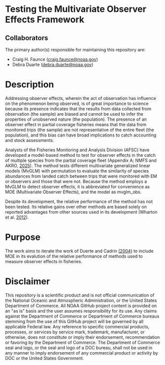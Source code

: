 # Testing the Multivariate Observer Effects Framework
## Collaborators
The primary author(s) responsible for maintaining this repository are:
* Craig H. Faunce (craig.faunce@noaa.gov)
* Debra Duarte (debra.duarte@noaa.gov)

# Description
Addressing observer effects, wherein the act of observation has influence on the phenomenon being observed, is of great importance to science because its presence indicates that the results from data collected from observation (the sample) are biased and cannot be used to infer the properties of unobserved nature (the population). The presence of an observer effect in partial coverage fisheries means that the data from monitored trips (the sample) are not representative of the entire fleet (the population), and this bias can have broad implications to catch accounting and stock assessments.

Analysts of the Fisheries Monitoring and Analysis Division (AFSC) have developed a model-based method to test for observer effects in the catch of multiple species from the partial coverage fleet (Appendix A; NMFS and AKRO, [2025](https://meetings.npfmc.org/Meeting/Details/3087)). The method tests different multivariate generalized linear models (MvGLM) with permutation to evaluate the similarity of species abundances from landed catch between trips that were monitored with EM or observers and those that were not. Because the method employs a MvGLM to detect observer effects, it is abbreviated for convenience as MOE (Multivariate Observer Effects), and the model as mvglm_obs.

Despite its development, the relative performance of the method has not been tested. Its relative gains over other methods are based solely on reported advantages from other sources used in its development (Wharton et al. [2012](https://besjournals.onlinelibrary.wiley.com/doi/10.1111/j.2041-210X.2011.00127.x)).  

# Purpose
The work aims to iterate the work of Duerte and Cadrin [(2004)](https://doi.org/10.1016/j.fishres.2024.107000) to include MOE in its evalution of the relative performance of methods used to measure observer effects in fisheries.
 
# Disclaimer

This repository is a scientific product and is not official communication of the National Oceanic and Atmospheric Administration, or the United States Department of Commerce. All NOAA GitHub project content is provided on an "as is" basis and the user assumes responsibility for its use. Any claims against the Department of Commerce or Department of Commerce bureaus stemming from the use of this GitHub project will be governed by all applicable Federal law. Any reference to specific commercial products, processes, or services by service mark, trademark, manufacturer, or otherwise, does not constitute or imply their endorsement, recommendation or favoring by the Department of Commerce. The Department of Commerce seal and logo, or the seal and logo of a DOC bureau, shall not be used in any manner to imply endorsement of any commercial product or activity by DOC or the United States Government.
